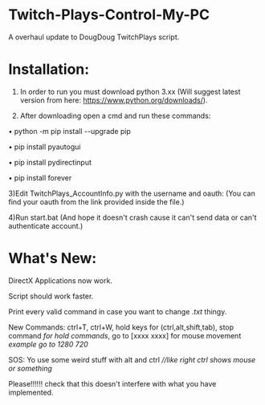 # Twitch-Plays-Control-My-PC

A overhaul update to DougDoug TwitchPlays script.


# Installation:

  1) In order to run you must download python 3.xx (Will suggest latest version from here: https://www.python.org/downloads/).

  2) After downloading open a cmd and run these commands:
  
  • python -m pip install --upgrade pip
  
  • pip install pyautogui
  
  • pip install pydirectinput
  
  • pip install forever

  3)Edit TwitchPlays_AccountInfo.py with the username and oauth: (You can find your oauth from the link provided inside the file.)

  4)Run start.bat (And hope it doesn't crash cause it can't send data or can't authenticate account.)


# What's New:

DirectX Applications now work.

Script should work faster.

Print every valid command in case you want to change *.txt* thingy.

New Commands: ctrl+T, ctrl+W, hold keys for (ctrl,alt,shift,tab), stop command *for hold commands*, go to [xxxx xxxx]  for mouse movement *example go to 1280 720*

SOS: Yo use some weird stuff with alt and ctrl *//like right ctrl shows mouse or something*

Please!!!!!! check that this doesn't interfere with what you have implemented.
